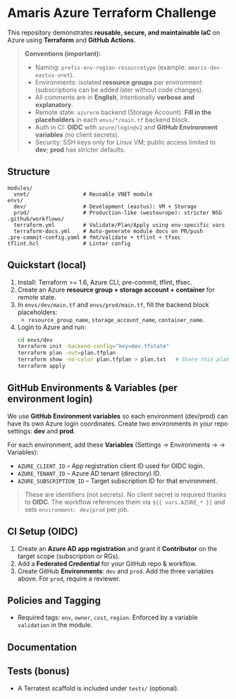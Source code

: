 # Amaris Azure Terraform Challenge

This repository demonstrates **reusable, secure, and maintainable IaC** on Azure using **Terraform** and **GitHub Actions**.

> **Conventions (important):**
> - Naming: `prefix-env-region-resourcetype` (example: `amaris-dev-eastus-vnet`).
> - Environments: isolated **resource groups** per environment (subscriptions can be added later without code changes).
> - All comments are in **English**, intentionally **verbose and explanatory**.
> - Remote state: `azurerm` backend (Storage Account). **Fill in the placeholders** in each `envs/*/main.tf` backend block.
> - Auth in CI: **OIDC** with `azure/login@v2` and **GitHub Environment variables** (no client secrets).
> - Security: SSH keys only for Linux VM; public access limited to **dev**; **prod** has stricter defaults.

## Structure
```
modules/
  vnet/                 # Reusable VNET module
envs/
  dev/                  # Development (eastus): VM + Storage
  prod/                 # Production-like (westeurope): stricter NSG
.github/workflows/
  terraform.yml         # Validate/Plan/Apply using env-specific vars
  terraform-docs.yml    # Auto-generate module docs on PR/push
.pre-commit-config.yaml # fmt/validate + tflint + tfsec
tflint.hcl              # Linter config
```

## Quickstart (local)
1. Install: Terraform >= 1.6, Azure CLI, pre-commit, tflint, tfsec.
2. Create an Azure **resource group + storage account + container** for remote state.
3. In `envs/dev/main.tf` and `envs/prod/main.tf`, fill the backend block placeholders:
   - `resource_group_name`, `storage_account_name`, `container_name`.
4. Login to Azure and run:
   ```bash
   cd envs/dev
   terraform init -backend-config="key=dev.tfstate"
   terraform plan -out=plan.tfplan
   terraform show -no-color plan.tfplan > plan.txt   # Share this plan output
   terraform apply
   ```

## GitHub Environments & Variables (per environment login)
We use **GitHub Environment variables** so each environment (dev/prod) can have its own Azure login coordinates.
Create two environments in your repo settings: **dev** and **prod**.

For each environment, add these **Variables** (Settings → Environments → <env> → Variables):
- `AZURE_CLIENT_ID` – App registration client ID used for OIDC login.
- `AZURE_TENANT_ID` – Azure AD tenant (directory) ID.
- `AZURE_SUBSCRIPTION_ID` – Target subscription ID for that environment.

> These are identifiers (not secrets). No client secret is required thanks to **OIDC**.
> The workflow references them via `${{ vars.AZURE_* }}` and sets `environment: dev|prod` per job.

## CI Setup (OIDC)
1. Create an **Azure AD app registration** and grant it **Contributor** on the target scope (subscription or RGs).
2. Add a **Federated Credential** for your GitHub repo & workflow.
3. Create GitHub **Environments**: `dev` and `prod`. Add the three variables above. For `prod`, require a reviewer.

## Policies and Tagging
- Required tags: `env`, `owner`, `cost`, `region`. Enforced by a variable `validation` in the module.

## Documentation

<!-- BEGIN_TF_DOCS -->
<!-- END_TF_DOCS -->


## Tests (bonus)
- A Terratest scaffold is included under `tests/` (optional).
